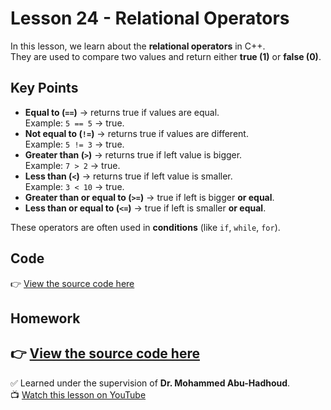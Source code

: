 # Lesson 24 - Relational Operators

In this lesson, we learn about the **relational operators** in C++.  
They are used to compare two values and return either **true (1)** or **false (0)**.

## Key Points
- **Equal to (`==`)** → returns true if values are equal.  
  Example: `5 == 5` → true.
- **Not equal to (`!=`)** → returns true if values are different.  
  Example: `5 != 3` → true.
- **Greater than (`>`)** → returns true if left value is bigger.  
  Example: `7 > 2` → true.
- **Less than (`<`)** → returns true if left value is smaller.  
  Example: `3 < 10` → true.
- **Greater than or equal to (`>=`)** → true if left is bigger **or equal**.  
- **Less than or equal to (`<=`)** → true if left is smaller **or equal**.  

These operators are often used in **conditions** (like `if`, `while`, `for`).

## Code
👉 [View the source code here](./Lesson_24_Relational%20operators.cpp)

## Homework
👉 [View the source code here](./Homework_Lesson_24_Relational%20operators.cpp)
---

✅ Learned under the supervision of **Dr. Mohammed Abu-Hadhoud**.  
📺 [Watch this lesson on YouTube](https://www.youtube.com/watch?v=QhtwPGX8jRM&list=PL3X--QIIK-OFIRbOHbOXbcfSAvw198lUy&index=30&pp=iAQB)
